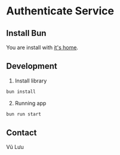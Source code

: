 # Authenticate Service

## Install Bun
You are install with [it's home](https://bun.sh).

## Development
1. Install library
```cmd
bun install
```

2. Running app
```cmd
bun run start
```
## Contact
Vũ Lưu
